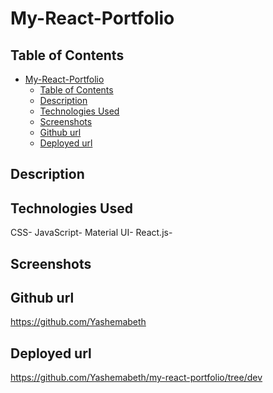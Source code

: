 # My-React-Portfolio

## Table of Contents

- [My-React-Portfolio](#my-react-portfolio)
  - [Table of Contents](#table-of-contents)
  - [Description](#description)
  - [Technologies Used](#technologies-used)
  - [Screenshots](#screenshots)
  - [Github url](#github-url)
  - [Deployed url](#deployed-url)

## Description

## Technologies Used

CSS-
JavaScript-
Material UI-
React.js-

## Screenshots

## Github url

https://github.com/Yashemabeth

## Deployed url

https://github.com/Yashemabeth/my-react-portfolio/tree/dev
